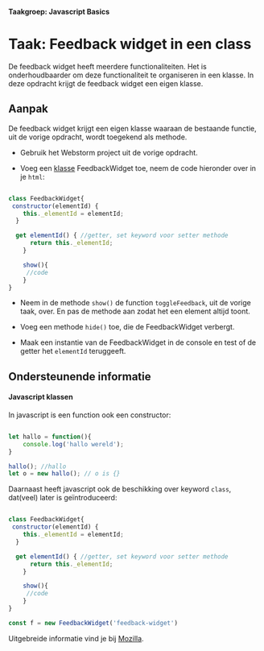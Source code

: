 **Taakgroep: Javascript Basics**

# Taak: Feedback widget in een class

De feedback widget heeft meerdere functionaliteiten. Het is onderhoudbaarder om deze functionaliteit te organiseren in een klasse. In deze opdracht krijgt de feedback widget een eigen klasse.

## Aanpak

De feedback widget krijgt een eigen klasse waaraan de bestaande functie, uit de vorige opdracht, wordt toegekend als methode.

-   Gebruik het Webstorm project uit de vorige opdracht.
    
-   Voeg een [klasse](#javascript-klassen) FeedbackWidget toe, neem de code hieronder over in je `html`:
    

```javascript

class FeedbackWidget{
 constructor(elementId) {
    this._elementId = elementId;
  }

  get elementId() { //getter, set keyword voor setter methode
      return this._elementId;
    }

    show(){
     //code
    }
}
```

-   Neem in de methode `show()` de function `toggleFeedback`, uit de vorige taak, over. En pas de methode aan zodat het een element altijd toont.
    
-   Voeg een methode `hide()` toe, die de FeedbackWidget verbergt.
    
-   Maak een instantie van de FeedbackWidget in de console en test of de getter het `elementId` teruggeeft.
    

## Ondersteunende informatie

#### Javascript klassen

In javascript is een function ook een constructor:

```javascript

let hallo = function(){
    console.log('hallo wereld'); 
}  

hallo(); //hallo
let o = new hallo(); // o is {}
```

Daarnaast heeft javascript ook de beschikking over keyword `class`, dat(veel) later is geïntroduceerd:

```javascript

class FeedbackWidget{
 constructor(elementId) {
    this._elementId = elementId;
  }

  get elementId() { //getter, set keyword voor setter methode
      return this._elementId;
    }

    show(){
     //code
    }
}

const f = new FeedbackWidget('feedback-widget')
```

Uitgebreide informatie vind je bij [Mozilla](https://developer.mozilla.org/nl/docs/Web/JavaScript/Reference/Klasses).